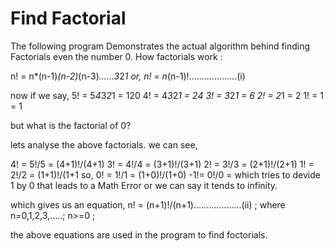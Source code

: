 # Find Factorial 
The following program Demonstrates the actual algorithm behind finding Factorials even the number 0.
How factorials work : 

n! = n*(n-1)*(n-2)*(n-3)*......3*2*1
or, n! = n*(n-1)!...................(i)


now if we say,
5! = 5*4*3*2*1 = 120
4! = 4*3*2*1   = 24
3! = 3*2*1     = 6
2! = 2*1       = 2
1! = 1         = 1

but what is the factorial of 0?


lets analyse the above factorials.
we can see,

4! = 5!/5 = (4+1)!/(4+1)
3! = 4!/4 = (3+1)!/(3+1)
2! = 3!/3 = (2+1)!/(2+1)
1! = 2!/2 = (1+1)!/(1+1
so,
0! = 1!/1 = (1+0)!/(1+0)
-1!= 0!/0 =  which tries to devide 1 by 0 that leads to a Math Error or we can say it tends to infinity. 

which gives us an equation,
n! = (n+1)!/(n+1)...................(ii) ;  where n=0,1,2,3,.....; n>=0 ;

the above equations are used in the program to find foctorials.
